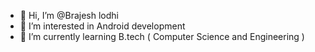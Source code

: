 - 👋 Hi, I’m @Brajesh lodhi
- 👀 I’m interested in   Android development
- 🌱 I’m currently learning   B.tech ( Computer Science and Engineering )

<!---
blodhiji/blodhiji is a ✨ special ✨ repository because its `README.md` (this file) appears on your GitHub profile.
You can click the Preview link to take a look at your changes.
--->
